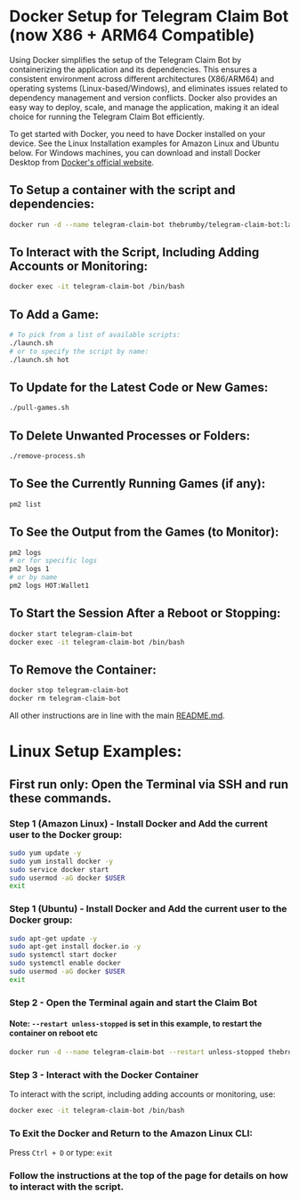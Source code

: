 # Docker Setup for Telegram Claim Bot (now X86 + ARM64 Compatible) 

Using Docker simplifies the setup of the Telegram Claim Bot by containerizing the application and its dependencies. This ensures a consistent environment across different architectures (X86/ARM64) and operating systems (Linux-based/Windows), and eliminates issues related to dependency management and version conflicts. Docker also provides an easy way to deploy, scale, and manage the application, making it an ideal choice for running the Telegram Claim Bot efficiently.

To get started with Docker, you need to have Docker installed on your device. See the Linux Installation examples for Amazon Linux and Ubuntu below. For Windows machines, you can download and install Docker Desktop from [Docker's official website](https://www.docker.com/products/docker-desktop/).

## To Setup a container with the script and dependencies:
```sh
docker run -d --name telegram-claim-bot thebrumby/telegram-claim-bot:latest
```
## To Interact with the Script, Including Adding Accounts or Monitoring:
```sh
docker exec -it telegram-claim-bot /bin/bash
```
## To Add a Game:
```sh
# To pick from a list of available scripts:
./launch.sh
# or to specify the script by name:
./launch.sh hot
```
## To Update for the Latest Code or New Games:
```sh
./pull-games.sh
```
## To Delete Unwanted Processes or Folders:
```sh
./remove-process.sh
```
## To See the Currently Running Games (if any):
```sh
pm2 list
```
## To See the Output from the Games (to Monitor):
```sh
pm2 logs 
# or for specific logs
pm2 logs 1
# or by name
pm2 logs HOT:Wallet1
```
## To Start the Session After a Reboot or Stopping:
```sh
docker start telegram-claim-bot
docker exec -it telegram-claim-bot /bin/bash
```
## To Remove the Container:
```sh
docker stop telegram-claim-bot
docker rm telegram-claim-bot
```
All other instructions are in line with the main [README.md](https://github.com/thebrumby/HotWalletClaimer).

# Linux Setup Examples:

## First run only: Open the Terminal via SSH and run these commands.

### Step 1 (Amazon Linux) - Install Docker and Add the current user to the Docker group:
```sh
sudo yum update -y
sudo yum install docker -y
sudo service docker start
sudo usermod -aG docker $USER
exit
```
### Step 1 (Ubuntu) - Install Docker and Add the current user to the Docker group:
```sh
sudo apt-get update -y
sudo apt-get install docker.io -y
sudo systemctl start docker
sudo systemctl enable docker
sudo usermod -aG docker $USER
exit
```
### Step 2 - Open the Terminal again and start the Claim Bot
#### Note: `--restart unless-stopped` is set in this example, to restart the container on reboot etc
```sh
docker run -d --name telegram-claim-bot --restart unless-stopped thebrumby/telegram-claim-bot:latest
```
### Step 3 - Interact with the Docker Container
To interact with the script, including adding accounts or monitoring, use:
```sh
docker exec -it telegram-claim-bot /bin/bash
```
### To Exit the Docker and Return to the Amazon Linux CLI:
Press `Ctrl + D` or type:
`exit`

### Follow the instructions at the top of the page for details on how to interact with the script.
